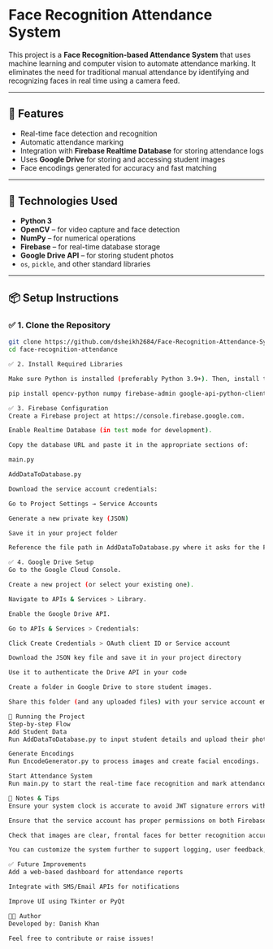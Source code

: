 # Face Recognition Attendance System

This project is a **Face Recognition-based Attendance System** that uses machine learning and computer vision to automate attendance marking. It eliminates the need for traditional manual attendance by identifying and recognizing faces in real time using a camera feed.

---

## 🚀 Features

- Real-time face detection and recognition
- Automatic attendance marking
- Integration with **Firebase Realtime Database** for storing attendance logs
- Uses **Google Drive** for storing and accessing student images
- Face encodings generated for accuracy and fast matching

---

## 🧰 Technologies Used

- **Python 3**
- **OpenCV** – for video capture and face detection
- **NumPy** – for numerical operations
- **Firebase** – for real-time database storage
- **Google Drive API** – for storing student photos
- `os`, `pickle`, and other standard libraries

---

## 📦 Setup Instructions

### ✅ 1. Clone the Repository
```bash
git clone https://github.com/dsheikh2684/Face-Recognition-Attendance-System
cd face-recognition-attendance

✅ 2. Install Required Libraries

Make sure Python is installed (preferably Python 3.9+). Then, install the dependencies:

pip install opencv-python numpy firebase-admin google-api-python-client google-auth google-auth-oauthlib

✅ 3. Firebase Configuration
Create a Firebase project at https://console.firebase.google.com.

Enable Realtime Database (in test mode for development).

Copy the database URL and paste it in the appropriate sections of:

main.py

AddDataToDatabase.py

Download the service account credentials:

Go to Project Settings → Service Accounts

Generate a new private key (JSON)

Save it in your project folder

Reference the file path in AddDataToDatabase.py where it asks for the Firebase credential file

✅ 4. Google Drive Setup
Go to the Google Cloud Console.

Create a new project (or select your existing one).

Navigate to APIs & Services > Library.

Enable the Google Drive API.

Go to APIs & Services > Credentials:

Click Create Credentials > OAuth client ID or Service account

Download the JSON key file and save it in your project directory

Use it to authenticate the Drive API in your code

Create a folder in Google Drive to store student images.

Share this folder (and any uploaded files) with your service account email.

📂 Running the Project
Step-by-step Flow
Add Student Data
Run AddDataToDatabase.py to input student details and upload their photos to Drive.

Generate Encodings
Run EncodeGenerator.py to process images and create facial encodings.

Start Attendance System
Run main.py to start the real-time face recognition and mark attendance.

📌 Notes & Tips
Ensure your system clock is accurate to avoid JWT signature errors with Google APIs.

Ensure that the service account has proper permissions on both Firebase and Drive.

Check that images are clear, frontal faces for better recognition accuracy.

You can customize the system further to support logging, user feedback, or dashboards.

✅ Future Improvements
Add a web-based dashboard for attendance reports

Integrate with SMS/Email APIs for notifications

Improve UI using Tkinter or PyQt

🧑‍💻 Author
Developed by: Danish Khan

Feel free to contribute or raise issues!
